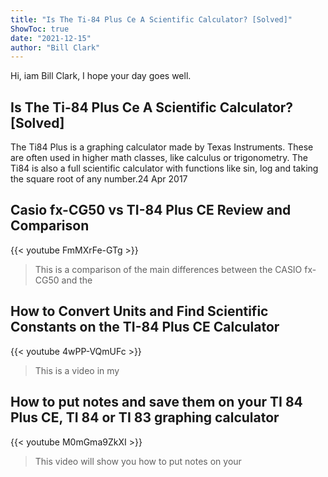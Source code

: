 ```yaml
---
title: "Is The Ti-84 Plus Ce A Scientific Calculator? [Solved]"
ShowToc: true 
date: "2021-12-15"
author: "Bill Clark" 
---
```


Hi, iam Bill Clark, I hope your day goes well.
## Is The Ti-84 Plus Ce A Scientific Calculator? [Solved]
 The Ti84 Plus is a graphing calculator made by Texas Instruments. These are often used in higher math classes, like calculus or trigonometry. The Ti84 is also a full scientific calculator with functions like sin, log and taking the square root of any number.24 Apr 2017

## Casio fx-CG50 vs TI-84 Plus CE Review and Comparison
{{< youtube FmMXrFe-GTg >}}
>This is a comparison of the main differences between the CASIO fx-CG50 and the 

## How to Convert Units and Find Scientific Constants on the TI-84 Plus CE Calculator
{{< youtube 4wPP-VQmUFc >}}
>This is a video in my 

## How to put notes and save them on your TI 84 Plus CE, TI 84 or TI 83 graphing calculator
{{< youtube M0mGma9ZkXI >}}
>This video will show you how to put notes on your 

